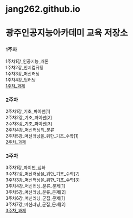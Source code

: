 # jang262.github.io
# 광주인공지능아카데미 교육 저장소
### 1주차  
1주차1강_인공지능_개론  
1주차2강_인지컴퓨팅  
1주차3강_머신러닝  
1주차4강_딥러닝  
[1주차_과제](https://github.com/jang262/jang262.github.io/blob/master/1%EC%A3%BC%EC%B0%A8_%EA%B3%BC%EC%A0%9C.ipynb)  
### 2주차  
2주차1강_기초_파이썬[1]  
2주차2강_기초_파이썬[2]  
2주차3강_기초_파이썬[3]  
2주차4강_머신러닝의_분류  
2주차5강_머신러닝을_위한_기초_수학[1]  
[2주차_과제](https://nbviewer.jupyter.org/github/jang262/jang262.github.io/blob/master/2%E1%84%8C%E1%85%AE%E1%84%8E%E1%85%A1_%E1%84%80%E1%85%AA%E1%84%8C%E1%85%A6.ipynb)  
### 3주차  
3주차1강_파이썬_심화  
3주차2강_머신러닝을_위한_기초_수학[2]  
3주차3강_머신러닝을_위한_기초_수학[3]  
3주차4강_머신러닝_분류_문제[1]  
3주차5강_머신러닝_분류_문제[2]  
3주차6강_머신러닝_군집_문제[1]  
3주차7강_머신러닝_군집_문제[2]  
[3주차_과제](https://github.com/jang262/jang262.github.io/blob/master/3%EC%A3%BC%EC%B0%A8_%EA%B3%BC%EC%A0%9C.ipynb)  

